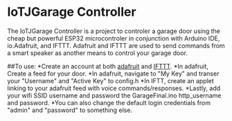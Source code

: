 # IoTJGarage Controller
The IoTJGarage Controller is a project to controler a garage door using the cheap
but powerful ESP32 microcontroler in conjunction with Arduino IDE, io.Adafruit, 
and IFTTT. Adafruit and IFTTT are used to send commands from a smart speaker as
another means to control your garage door. 

##To use: 
*Create an account at both [adafruit](https://io.adafruit.com/) and [IFTTT](https://ifttt.com/home).
*In adafruit, Create a feed for your door. 
*In adafruit, navigate to "My Key" and transer your "Username" and "Active Key" to config.h
*In IFTT, create an applet linking to your adafruit feed with voice commands/responses.
*Lastly, add your wifi SSID username and password the GarageFinal.ino http_username and password. 
*You can also change the default login credentials from "admin" and "password" to something else. 
